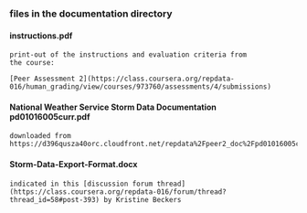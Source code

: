 ### files in the **documentation** directory

#### instructions.pdf

    print-out of the instructions and evaluation criteria from
    the course:  
    
    [Peer Assessment 2](https://class.coursera.org/repdata-016/human_grading/view/courses/973760/assessments/4/submissions)  
    
#### National Weather Service Storm Data Documentation pd01016005curr.pdf

    downloaded from https://d396qusza40orc.cloudfront.net/repdata%2Fpeer2_doc%2Fpd01016005curr.pdf  
    
#### Storm-Data-Export-Format.docx

    indicated in this [discussion forum thread](https://class.coursera.org/repdata-016/forum/thread?thread_id=58#post-393) by Kristine Beckers  
    